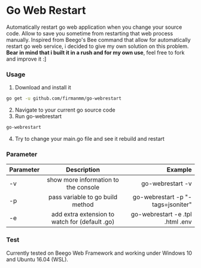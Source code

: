 # Go Web Restart
Automatically restart go web application when you change your source code. Allow to save you sometime from restarting that web process manually.
Inspired from Beego's Bee command that allow for automatically restart go web service, i decided to give my own solution on this problem.
**Bear in mind that i built it in a rush and for my own use**, feel free to fork and improve it :]
### Usage
1. Download and install it
```sh
go get -u github.com/firmanmm/go-webrestart
```
2. Navigate to your current go source code
3. Run go-webrestart
```sh
go-webrestart
```
4. Try to change your main.go file and see it rebuild and restart
### Parameter

| Parameter | Description | Example  |
| ------------- |:-------------:| -----:|
| -v      | show more information to the console | go-webrestart -v |
| -p      | pass variable to go build method      |   go-webrestart -p "-tags=jsoniter" |
| -e      | add extra extension to watch for (default .go)      | go-webrestart -e .tpl .html .env |

### Test
Currently tested on Beego Web Framework and working under Windows 10 and Ubuntu 16.04 (WSL).

